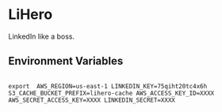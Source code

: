 # LiHero

LinkedIn like a boss.

## Environment Variables

<code>
export  AWS_REGION=us-east-1 LINKEDIN_KEY=75qiht20tc4x6h S3_CACHE_BUCKET_PREFIX=lihero-cache AWS_ACCESS_KEY_ID=XXXX AWS_SECRET_ACCESS_KEY=XXXX LINKEDIN_SECRET=XXXX
</code>


